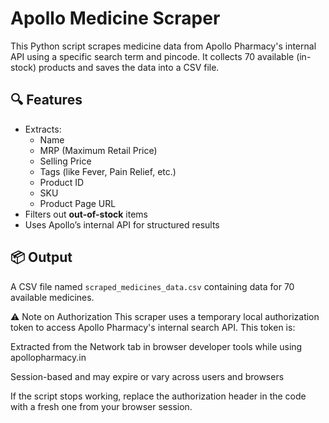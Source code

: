 # Apollo Medicine Scraper

This Python script scrapes medicine data from Apollo Pharmacy's internal API using a specific search term and pincode. It collects 70 available (in-stock) products and saves the data into a CSV file.

## 🔍 Features

- Extracts:
  - Name
  - MRP (Maximum Retail Price)
  - Selling Price
  - Tags (like Fever, Pain Relief, etc.)
  - Product ID
  - SKU
  - Product Page URL
- Filters out **out-of-stock** items
- Uses Apollo’s internal API for structured results

## 📦 Output

A CSV file named `scraped_medicines_data.csv` containing data for 70 available medicines.

⚠️ Note on Authorization
This scraper uses a temporary local authorization token to access Apollo Pharmacy's internal search API. This token is:

Extracted from the Network tab in browser developer tools while using apollopharmacy.in

Session-based and may expire or vary across users and browsers

If the script stops working, replace the authorization header in the code with a fresh one from your browser session.

